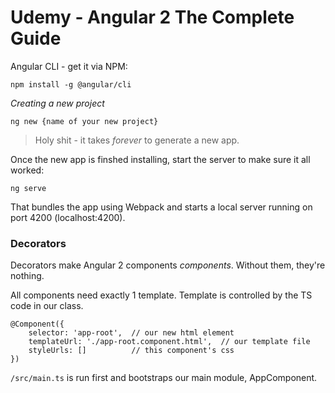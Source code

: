 # Udemy - Angular 2 The Complete Guide

Angular CLI - get it via NPM:

`npm install -g @angular/cli`

*Creating a new project*

`ng new {name of your new project}`

> Holy shit - it takes _forever_ to generate a new app.

Once the new app is finshed installing, start the server to make sure it all worked:

`ng serve`

That bundles the app using Webpack and starts a local server running on port 4200 (localhost:4200).

### Decorators

Decorators make Angular 2 components _components_. Without them, they're nothing.

All components need exactly 1 template. Template is controlled by the TS code in our class.

```
@Component({
    selector: 'app-root',  // our new html element
    templateUrl: './app-root.component.html',  // our template file 
    styleUrls: []          // this component's css
})
```

`/src/main.ts` is run first and bootstraps our main module, AppComponent.